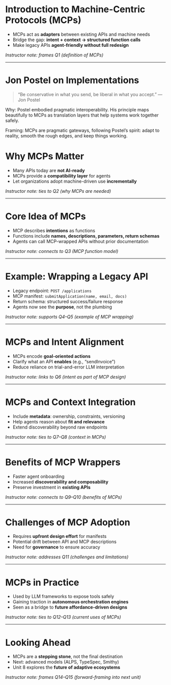 # Introduction to Machine-Centric Protocols (MCPs)

* MCPs act as **adapters** between existing APIs and machine needs
* Bridge the gap: **intent + context → structured function calls**
* Make legacy APIs **agent-friendly without full redesign**

*Instructor note: frames Q1 (definition of MCPs)*

---

# Jon Postel on Implementations

> “Be conservative in what you send, be liberal in what you accept.”
> — Jon Postel

Why: Postel embodied pragmatic interoperability. His principle maps beautifully to MCPs as translation layers that help systems work together safely.

Framing: MCPs are pragmatic gateways, following Postel’s spirit: adapt to reality, smooth the rough edges, and keep things working.

# Why MCPs Matter

* Many APIs today are **not AI-ready**
* MCPs provide a **compatibility layer** for agents
* Let organizations adopt machine-driven use **incrementally**

*Instructor note: ties to Q2 (why MCPs are needed)*

---

# Core Idea of MCPs

* MCP describes **intentions** as functions
* Functions include **names, descriptions, parameters, return schemas**
* Agents can call MCP-wrapped APIs without prior documentation

*Instructor note: connects to Q3 (MCP function model)*

---

# Example: Wrapping a Legacy API

* Legacy endpoint: `POST /applications`
* MCP manifest: `submitApplication(name, email, docs)`
* Return schema: structured success/failure response
* Agents now see the **purpose**, not the plumbing

*Instructor note: supports Q4–Q5 (example of MCP wrapping)*

---

# MCPs and Intent Alignment

* MCPs encode **goal-oriented actions**
* Clarify what an API **enables** (e.g., “sendInvoice”)
* Reduce reliance on trial-and-error LLM interpretation

*Instructor note: links to Q6 (intent as part of MCP design)*

---

# MCPs and Context Integration

* Include **metadata**: ownership, constraints, versioning
* Help agents reason about **fit and relevance**
* Extend discoverability beyond raw endpoints

*Instructor note: ties to Q7–Q8 (context in MCPs)*

---

# Benefits of MCP Wrappers

* Faster agent onboarding
* Increased **discoverability and composability**
* Preserve investment in **existing APIs**

*Instructor note: connects to Q9–Q10 (benefits of MCPs)*

---

# Challenges of MCP Adoption

* Requires **upfront design effort** for manifests
* Potential drift between API and MCP descriptions
* Need for **governance** to ensure accuracy

*Instructor note: addresses Q11 (challenges and limitations)*

---

# MCPs in Practice

* Used by LLM frameworks to expose tools safely
* Gaining traction in **autonomous orchestration engines**
* Seen as a bridge to **future affordance-driven designs**

*Instructor note: ties to Q12–Q13 (current uses of MCPs)*

---

# Looking Ahead

* MCPs are a **stepping stone**, not the final destination
* Next: advanced models (ALPS, TypeSpec, Smithy)
* Unit 8 explores the **future of adaptive ecosystems**

*Instructor note: frames Q14–Q15 (forward-framing into next unit)*

